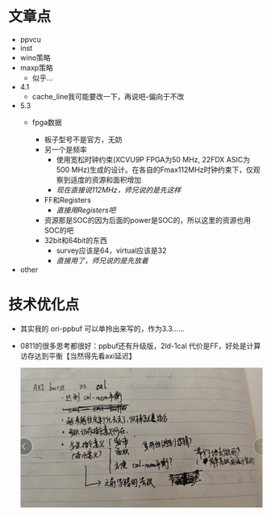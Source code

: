 # 文章点

* ppvcu
* inst
* wino策略
* maxp策略
  * 似乎...
* 4.1
  * cache_line我可能要改一下，再说吧-偏向于不改
* 5.3
  * fpga数据

    * 板子型号不是官方，无妨
    * 另一个是频率
      * 使用宽松时钟约束(XCVU9P FPGA为50 MHz, 22FDX ASIC为500 MHz)生成的设计。在各自的Fmax112MHz时钟约束下，仅观察到适度的资源和面积增加
      * *现在直接说112MHz，师兄说的是先这样*
    * FF和Registers
      * *直接用Registers吧*
    * 资源那是SOC的因为后面的power是SOC的，所以这里的资源也用SOC的吧
    * 32bit和64bit的东西
      * survey应该是64，virtual应该是32
      * *直接用了，师兄说的是先放着*
* other

# 技术优化点

* 其实我的 ori-ppbuf 可以单拎出来写的，作为3.3......
* 0811的很多思考都很好：ppbuf还有升级版，2ld-1cal 代价是FF，好处是计算访存达到平衡【当然得先看axi延迟】

  ![1723394437432](image/now/1723394437432.png)

